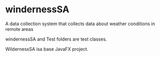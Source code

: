 # windernessSA
A data collection system that collects data about weather conditions in remote areas


windernessSA and Test folders are test classes.

WildernessSA isa base JavaFX project.
